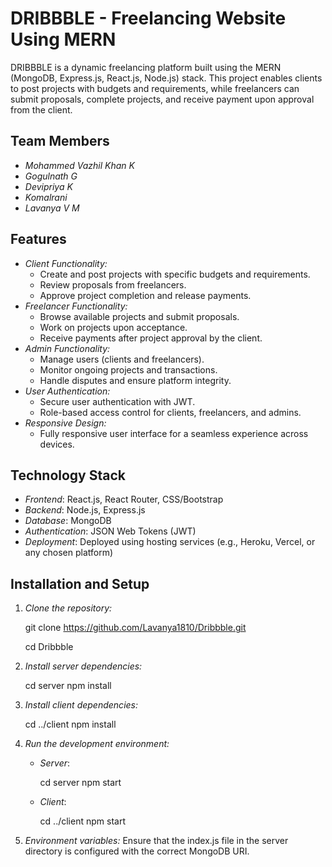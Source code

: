 # DRIBBBLE - Freelancing Website Using MERN

DRIBBBLE is a dynamic freelancing platform built using the MERN (MongoDB, Express.js, React.js, Node.js) stack. This project enables clients to post projects with budgets and requirements, while freelancers can submit proposals, complete projects, and receive payment upon approval from the client.

## Team Members

- *Mohammed Vazhil Khan K*
- *Gogulnath G*
- *Devipriya K*
- *Komalrani*
- *Lavanya V M*

  
## Features

- *Client Functionality:*
  - Create and post projects with specific budgets and requirements.
  - Review proposals from freelancers.
  - Approve project completion and release payments.
- *Freelancer Functionality:*
  - Browse available projects and submit proposals.
  - Work on projects upon acceptance.
  - Receive payments after project approval by the client.
- *Admin Functionality:*
  - Manage users (clients and freelancers).
  - Monitor ongoing projects and transactions.
  - Handle disputes and ensure platform integrity.
- *User Authentication:*
  - Secure user authentication with JWT.
  - Role-based access control for clients, freelancers, and admins.
- *Responsive Design:*
  - Fully responsive user interface for a seamless experience across devices.

## Technology Stack

- *Frontend*: React.js, React Router, CSS/Bootstrap
- *Backend*: Node.js, Express.js
- *Database*: MongoDB
- *Authentication*: JSON Web Tokens (JWT)
- *Deployment*: Deployed using hosting services (e.g., Heroku, Vercel, or any chosen platform)

## Installation and Setup

1. *Clone the repository:*
   
   git clone https://github.com/Lavanya1810/Dribbble.git
   
   cd Dribbble
   

3. *Install server dependencies:*
   
   cd server
   npm install
   

4. *Install client dependencies:*
   
   cd ../client
   npm install
   

5. *Run the development environment:*
   - *Server*:
     
     cd server
     npm start
     
   - *Client*:
     
     cd ../client
     npm start
     

6. *Environment variables:*
   Ensure that the index.js file in the server directory is configured with the correct MongoDB URI.



